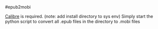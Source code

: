 #epub2mobi

[Calibre](https://calibre-ebook.com/download) is required. (note: add install directory to sys env)
Simply start the python script to convert all .epub files in the directory to .mobi files
